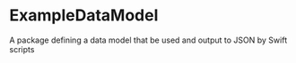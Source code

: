 # ExampleDataModel

A package defining a data model that be used and output to JSON by Swift scripts

